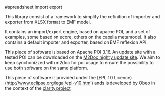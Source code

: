 #spreadsheet import export

This library consist of a framework to simplify the definition of importer and exporter from XLSX format to EMF model. 

It contains an import/export engine, based on apache POI, and a set of examples, some based on ecore, others on the capella metamodel. It also contains 
a default importer and exporter, based on EMF reflexion API.

This piece of software is based on Apache POI 3.16. An update site with a tested POI can be downloaded on the [M2Doc nightly update site](https://s3-eu-west-1.amazonaws.com/obeo-m2doc-releases/master/nightly/repository). We aim to keep synchonizzed with m2doc for poi usage to ensure the possibility to use both software on the same platform. 

This piece of software is provided under the [EPL 1.0 Licence)(http://www.eclipse.org/legal/epl-v10.html) ands 
is developed by Obeo in the context of the [clarity project](http://www.clarity-se.org/)
